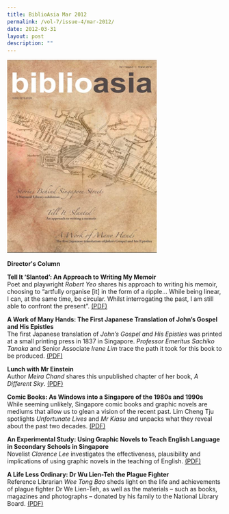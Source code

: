 ```yaml
---
title: BiblioAsia Mar 2012
permalink: /vol-7/issue-4/mar-2012/
date: 2012-03-31
layout: post
description: ""
---
```

<img style="width: 350px; height: 450px;" src="/images/vol-7-issue-4/A1.JPG">

<a style="text-decoration: none; font-weight: bold;" href="/vol-7/issue-4/mar-2012/director-column/">Director's Column</a>

<a style="text-decoration: none; font-weight: bold;" href="/vol-7/issue-4/mar-2012/slanted-writing-memoir/">Tell It ‘Slanted’: An Approach to Writing My Memoir</a><br>
Poet and playwright *Robert Yeo* shares his approach to writing his memoir, choosing to “artfully organise [it] in the form of a ripple… While being linear, I can, at the same time, be circular. Whilst interrogating the past, I am still able to confront the present”. [(PDF)](/files/pdf/vol-7/issue-4/v7-issue4_WritingMemoir.pdf)
 
<a style="text-decoration: none; font-weight: bold;" href="/vol-7/issue-4/mar-2012/japanese-translation-gospel/">A Work of Many Hands: The First Japanese Translation of John’s Gospel and His Epistles</a><br>
The first Japanese translation of *John’s Gospel and His Epistles* was printed at a small printing press in 1837 in Singapore. *Professor Emeritus Sachiko Tanaka* and Senior Associate *Irene Lim* trace the path it took for this book to be produced. [(PDF)](/files/pdf/vol-7/issue-4/v7-issue4_JohnGospelEpistles.pdf)

<a style="text-decoration: none; font-weight: bold;" href="/vol-7/issue-4/mar-2012/einstein-lunch/">Lunch with Mr Einstein</a><br>Author *Meira Chand* shares this unpublished chapter of her book, *A Different Sky*. [(PDF)](/files/pdf/vol-7/issue-4/v7-issue4_EinsteinLunch.pdf)

<a style="text-decoration: none; font-weight: bold;" href="/vol-7/issue-4/mar-2012/singapore-comic-books/">Comic Books: As Windows into a Singapore of the 1980s and 1990s</a><br>While seeming unlikely, Singapore comic books and graphic novels are mediums that allow us to glean a vision of the recent past. Lim Cheng Tju spotlights *Unfortunate Lives* and *Mr Kiasu* and unpacks what they reveal about the past two decades. [(PDF)](/files/pdf/vol-7/issue-4/v7-issue4_ComicBooks.pdf)

<a style="text-decoration: none; font-weight: bold;" href="/vol-7/issue-4/mar-2012/graphic-novel-english-language/">An Experimental Study: Using Graphic Novels to Teach English Language in Secondary Schools in Singapore</a><br>
Novelist *Clarence Lee* investigates the effectiveness, plausibility and implications of using graphic novels in the teaching of English.  [(PDF)](/files/pdf/vol-7/issue-4/v7-issue4_GraphicNovels.pdf)

<a style="text-decoration: none; font-weight: bold;" href="/vol-7/issue-4/mar-2012/wu-plague-fighter/">A Life Less Ordinary: Dr Wu Lien-Teh the Plague Fighter
</a><br>
Reference Librarian *Wee Tong Bao* sheds light on the life and achievements of plague fighter Dr We Lien-Teh, as well as the materials – such as books, magazines and photographs – donated by his family to the National Library Board. [(PDF)](/files/pdf/vol-7/issue-4/v7-issue4_WuLienTeh.pdf)